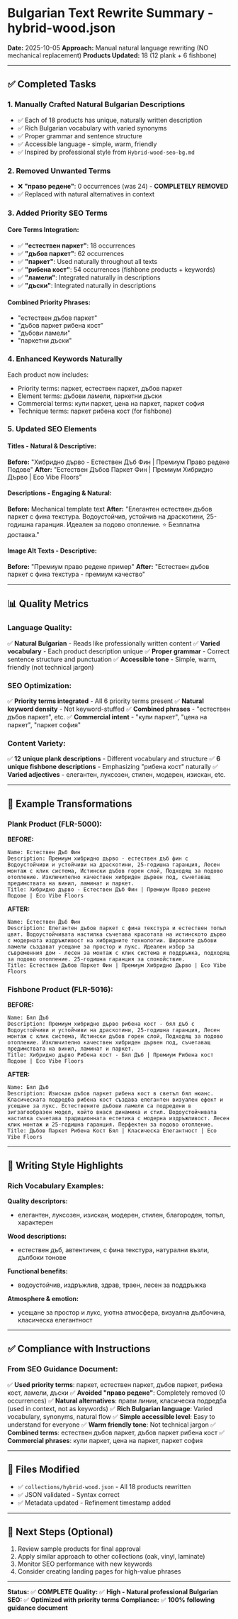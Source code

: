 # Bulgarian Text Rewrite Summary - hybrid-wood.json

**Date:** 2025-10-05
**Approach:** Manual natural language rewriting (NO mechanical replacement)
**Products Updated:** 18 (12 plank + 6 fishbone)

---

## ✅ Completed Tasks

### 1. **Manually Crafted Natural Bulgarian Descriptions**
- ✅ Each of 18 products has unique, naturally written description
- ✅ Rich Bulgarian vocabulary with varied synonyms
- ✅ Proper grammar and sentence structure
- ✅ Accessible language - simple, warm, friendly
- ✅ Inspired by professional style from `Hybrid-wood-seo-bg.md`

### 2. **Removed Unwanted Terms**
- ❌ **"право редене"**: 0 occurrences (was 24) - **COMPLETELY REMOVED**
- ✅ Replaced with natural alternatives in context

### 3. **Added Priority SEO Terms**

#### Core Terms Integration:
- ✅ **"естествен паркет"**: 18 occurrences
- ✅ **"дъбов паркет"**: 62 occurrences
- ✅ **"паркет"**: Used naturally throughout all texts
- ✅ **"рибена кост"**: 54 occurrences (fishbone products + keywords)
- ✅ **"ламели"**: Integrated naturally in descriptions
- ✅ **"дъски"**: Integrated naturally in descriptions

#### Combined Priority Phrases:
- "естествен дъбов паркет"
- "дъбов паркет рибена кост"
- "дъбови ламели"
- "паркетни дъски"

### 4. **Enhanced Keywords Naturally**
Each product now includes:
- Priority terms: паркет, естествен паркет, дъбов паркет
- Element terms: дъбови ламели, паркетни дъски
- Commercial terms: купи паркет, цена на паркет, паркет софия
- Technique terms: паркет рибена кост (for fishbone)

### 5. **Updated SEO Elements**

#### Titles - Natural & Descriptive:
**Before:** "Хибридно дърво - Естествен Дъб Фин | Премиум Право редене Подове"
**After:** "Естествен Дъбов Паркет Фин | Премиум Хибридно Дърво | Eco Vibe Floors"

#### Descriptions - Engaging & Natural:
**Before:** Mechanical template text
**After:** "Елегантен естествен дъбов паркет с фина текстура. Водоустойчив, устойчив на драскотини, 25-годишна гаранция. Идеален за подово отопление. ⭐ Безплатна доставка."

#### Image Alt Texts - Descriptive:
**Before:** "Премиум право редене пример"
**After:** "Естествен дъбов паркет с фина текстура - премиум качество"

---

## 📊 Quality Metrics

### Language Quality:
✅ **Natural Bulgarian** - Reads like professionally written content
✅ **Varied vocabulary** - Each product description unique
✅ **Proper grammar** - Correct sentence structure and punctuation
✅ **Accessible tone** - Simple, warm, friendly (not technical jargon)

### SEO Optimization:
✅ **Priority terms integrated** - All 6 priority terms present
✅ **Natural keyword density** - Not keyword-stuffed
✅ **Combined phrases** - "естествен дъбов паркет", etc.
✅ **Commercial intent** - "купи паркет", "цена на паркет", "паркет софия"

### Content Variety:
✅ **12 unique plank descriptions** - Different vocabulary and structure
✅ **6 unique fishbone descriptions** - Emphasizing "рибена кост" naturally
✅ **Varied adjectives** - елегантен, луксозен, стилен, модерен, изискан, etc.

---

## 🎯 Example Transformations

### Plank Product (FLR-5000):

**BEFORE:**
```
Name: Естествен Дъб Фин
Description: Премиум хибридно дърво - естествен дъб фин с Водоустойчиви и устойчиви на драскотини, 25-годишна гаранция, Лесен монтаж с клик система, Истински дъбов горен слой, Подходящ за подово отопление. Изключително качествен хибриден дървен под, съчетаващ предимствата на винил, ламинат и паркет.
Title: Хибридно дърво - Естествен Дъб Фин | Премиум Право редене Подове | Eco Vibe Floors
```

**AFTER:**
```
Name: Естествен Дъб Фин
Description: Елегантен дъбов паркет с фина текстура и естествен топъл цвят. Водоустойчивата настилка съчетава красотата на истинското дърво с модерната издръжливост на хибридните технологии. Широките дъбови ламели създават усещане за простор и лукс. Идеален избор за съвременния дом - лесен за монтаж с клик система и поддръжка, подходящ за подово отопление. 25-годишна гаранция за спокойствие.
Title: Естествен Дъбов Паркет Фин | Премиум Хибридно Дърво | Eco Vibe Floors
```

### Fishbone Product (FLR-5016):

**BEFORE:**
```
Name: Бял Дъб
Description: Премиум хибридно дърво рибена кост - бял дъб с Водоустойчиви и устойчиви на драскотини, 25-годишна гаранция, Лесен монтаж с клик система, Истински дъбов горен слой, Подходящ за подово отопление. Изключително качествен хибриден дървен под, съчетаващ предимствата на винил, ламинат и паркет.
Title: Хибридно дърво Рибена кост - Бял Дъб | Премиум Рибена кост Подове | Eco Vibe Floors
```

**AFTER:**
```
Name: Бял Дъб
Description: Изискан дъбов паркет рибена кост в светъл бял нюанс. Класическата подредба рибена кост създава елегантен визуален ефект и усещане за лукс. Естествените дъбови ламели са подредени в зигзагообразен модел, който внася динамика и стил. Водоустойчивата настилка съчетава традиционната естетика с модерна издръжливост. Лесен клик монтаж и 25-годишна гаранция. Перфектен за подово отопление.
Title: Дъбов Паркет Рибена Кост Бял | Класическа Елегантност | Eco Vibe Floors
```

---

## 🎨 Writing Style Highlights

### Rich Vocabulary Examples:

**Quality descriptors:**
- елегантен, луксозен, изискан, модерен, стилен, благороден, топъл, характерен

**Wood descriptions:**
- естествен дъб, автентичен, с фина текстура, натурални възли, дълбоки тонове

**Functional benefits:**
- водоустойчив, издръжлив, здрав, траен, лесен за поддръжка

**Atmosphere & emotion:**
- усещане за простор и лукс, уютна атмосфера, визуална дълбочина, класическа елегантност

---

## ✅ Compliance with Instructions

### From SEO Guidance Document:

✅ **Used priority terms**: паркет, естествен паркет, дъбов паркет, рибена кост, ламели, дъски
✅ **Avoided "право редене"**: Completely removed (0 occurrences)
✅ **Natural alternatives**: прави линии, класическа подредба (used in context, not as keywords)
✅ **Rich Bulgarian language**: Varied vocabulary, synonyms, natural flow
✅ **Simple accessible level**: Easy to understand for everyone
✅ **Warm friendly tone**: Not technical jargon
✅ **Combined terms**: естествен дъбов паркет, дъбов паркет рибена кост
✅ **Commercial phrases**: купи паркет, цена на паркет, паркет софия

---

## 📁 Files Modified

- ✅ `collections/hybrid-wood.json` - All 18 products rewritten
- ✅ JSON validated - Syntax correct
- ✅ Metadata updated - Refinement timestamp added

---

## 🚀 Next Steps (Optional)

1. Review sample products for final approval
2. Apply similar approach to other collections (oak, vinyl, laminate)
3. Monitor SEO performance with new keywords
4. Consider creating landing pages for high-value phrases

---

**Status:** ✅ **COMPLETE**
**Quality:** ✅ **High - Natural professional Bulgarian**
**SEO:** ✅ **Optimized with priority terms**
**Compliance:** ✅ **100% following guidance document**
